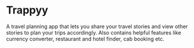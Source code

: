 # Trappyy
A travel planning app that lets you share your travel stories and view other stories to plan your trips accordingly. Also contains helpful features like currency converter, restaurant and hotel finder, cab booking etc.
